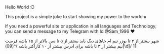 Hello World :D

This project is a simple joke to start showing my power to the world ♠

If you need a powerful site or application in all languages and Technology; you can send a message to my Telegram with Id @Sam_1996 ♥



شهر بیشتر از ۳ تا
یوزر نیم ام جاهای دیگ باید بیشتر از ۵ تا
سن بالاتر از ۱۵ باشه
فرست نیم بیشتر از ۳ تا باشه
برای ادرس بیشتر از ۱۰ کاراکتر باشه
/^(09)[\d]/ 11



